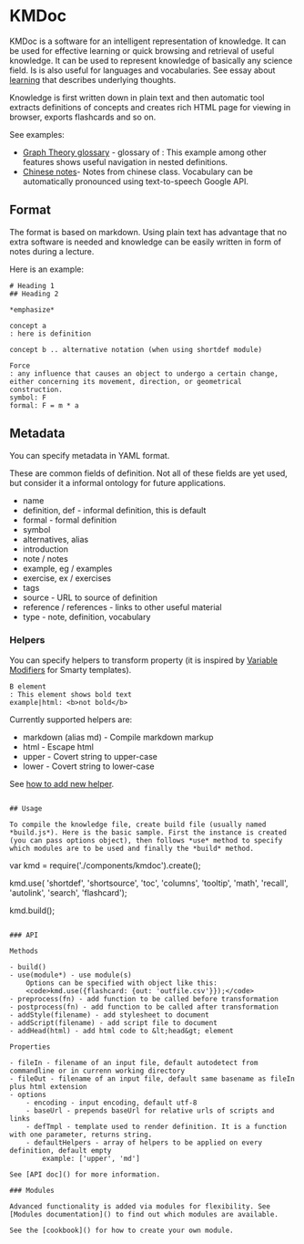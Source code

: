 # KMDoc

KMDoc is a software for an intelligent representation of knowledge. It can be used for effective learning or quick browsing and retrieval of useful knowledge. It can be used to represent knowledge of basically any science field. Is is also useful for languages and vocabularies. See essay about [learning](http://knomaton.org/learning.html) that describes underlying thoughts.

Knowledge is first written down in plain text and then automatic tool extracts definitions of concepts and creates rich HTML page for viewing in browser, exports flashcards and so on.

See examples:

- [Graph Theory glossary]() - glossary of : This example among other features shows useful navigation in nested definitions.
- [Chinese notes]()- Notes from chinese class. Vocabulary can be automatically pronounced using text-to-speech Google API.

## Format

The format is based on markdown. Using plain text has advantage that no extra software is needed and knowledge can be easily written in form of notes during a lecture.

Here is an example:

```
# Heading 1
## Heading 2

*emphasize*

concept a
: here is definition

concept b .. alternative notation (when using shortdef module)

Force
: any influence that causes an object to undergo a certain change, either concerning its movement, direction, or geometrical construction. 
symbol: F
formal: F = m * a

```

## Metadata

You can specify metadata in YAML format.

These are common fields of definition. Not all of these fields are yet used, but consider it a informal ontology for future applications.

- name
- definition, def - informal definition, this is default
- formal - formal definition
- symbol
- alternatives, alias
- introduction
- note / notes
- example, eg / examples
- exercise, ex / exercises
- tags
- source - URL to source of definition
- reference / references - links to other useful material
- type - note, definition, vocabulary

### Helpers

You can specify helpers to transform property (it is inspired by [Variable Modifiers](http://www.smarty.net/docs/en/language.modifiers.tpl) for Smarty templates). 
```
B element
: This element shows bold text
example|html: <b>not bold</b>
```

Currently supported helpers are:

- markdown (alias md) - Compile markdown markup
- html - Escape html
- upper - Covert string to upper-case
- lower - Covert string to lower-case

See [how to add new helper]().

```

## Usage

To compile the knowledge file, create build file (usually named *build.js*). Here is the basic sample. First the instance is created (you can pass options object), then follows *use* method to specify which modules are to be used and finally the *build* method.

```
var kmd = require('./components/kmdoc').create();

kmd.use(
'shortdef', 'shortsource', 'toc', 'columns', 'tooltip', 'math', 'recall', 'autolink', 'search', 'flashcard');

kmd.build();

```

### API

Methods

- build()
- use(module*) - use module(s)
	Options can be specified with object like this:
	<code>kmd.use({flashcard: {out: 'outfile.csv'}});</code>
- preprocess(fn) - add function to be called before transformation
- postprocess(fn) - add function to be called after transformation
- addStyle(filename) - add stylesheet to document
- addScript(filename) - add script file to document
- addHead(html) - add html code to &lt;head&gt; element

Properties

- fileIn - filename of an input file, default autodetect from commandline or in currenn working directory
- fileOut - filename of an input file, default same basename as fileIn plus html extension
- options
	- encoding - input encoding, default utf-8
	- baseUrl - prepends baseUrl for relative urls of scripts and links
	- defTmpl - template used to render definition. It is a function with one parameter, returns string.
	- defaultHelpers - array of helpers to be applied on every definition, default empty
		example: ['upper', 'md']

See [API doc]() for more information.

### Modules

Advanced functionality is added via modules for flexibility. See [Modules documentation]() to find out which modules are available.

See the [cookbook]() for how to create your own module.